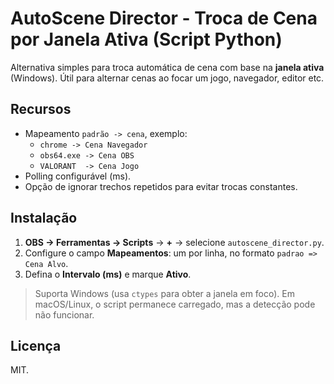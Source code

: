 
# AutoScene Director - Troca de Cena por Janela Ativa (Script Python)

Alternativa simples para troca automática de cena com base na **janela ativa** (Windows). Útil para alternar cenas ao focar um jogo, navegador, editor etc.

## Recursos
- Mapeamento `padrão -> cena`, exemplo:
  - `chrome -> Cena Navegador`
  - `obs64.exe -> Cena OBS`
  - `VALORANT  -> Cena Jogo`
- Polling configurável (ms).
- Opção de ignorar trechos repetidos para evitar trocas constantes.

## Instalação
1. **OBS → Ferramentas → Scripts** → **+** → selecione `autoscene_director.py`.
2. Configure o campo **Mapeamentos**: um por linha, no formato `padrao => Cena Alvo`.
3. Defina o **Intervalo (ms)** e marque **Ativo**.

> Suporta Windows (usa `ctypes` para obter a janela em foco). Em macOS/Linux, o script permanece carregado, mas a detecção pode não funcionar.

## Licença
MIT.

